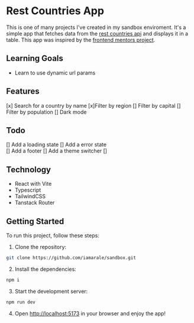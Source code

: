 # Rest Countries App

This is one of many projects I've created in my sandbox enviroment. It's a simple app that fetches data from the [rest countries api](https://restcountries.com/) and displays it in a table. This app was inspired by the [frontend mentors project](https://www.frontendmentor.io/challenges/rest-countries-api-with-color-theme-switcher-5cacc469fec04111f7b848ca).

## Learning Goals

- Learn to use dynamic url params

## Features

[x] Search for a country by name
[x]Filter by region
[] Filter by capital
[] Filter by population
[] Dark mode

## Todo

[] Add a loading state
[] Add a error state  
[] Add a footer
[] Add a theme switcher
[]

## Technology

- React with Vite
- Typescript
- TailwindCSS
- Tanstack Router

## Getting Started

To run this project, follow these steps:

1. Clone the repository:

```bash
git clone https://github.com/iamarale/sandbox.git
```

2. Install the dependencies:

```bash
npm i
```

3. Start the development server:

```bash
npm run dev
```

4. Open [http://localhost:5173](http://localhost:5173) in your browser and enjoy the app!
